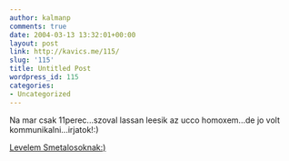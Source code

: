 ```yaml
---
author: kalmanp
comments: true
date: 2004-03-13 13:32:01+00:00
layout: post
link: http://kavics.me/115/
slug: '115'
title: Untitled Post
wordpress_id: 115
categories:
- Uncategorized
---
```


Na mar csak 11perec...szoval lassan leesik az ucco homoxem...de jo volt kommunikalni...irjatok!:)




[Levelem Smetalosoknak:)](http://kavics.freeblog.hu/Files/Document.doc)
